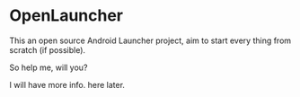 # OpenLauncher

This an open source Android Launcher project, aim to start every thing from scratch (if possible).

So help me, will you?

I will have more info. here later.
